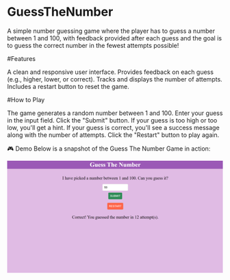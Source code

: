 # GuessTheNumber
A simple number guessing game where the player has to guess a number between 1 and 100, with feedback provided after each guess and the goal is to guess the correct number in the fewest attempts possible!

#Features

A clean and responsive user interface.
Provides feedback on each guess (e.g., higher, lower, or correct).
Tracks and displays the number of attempts.
Includes a restart button to reset the game.

#How to Play

The game generates a random number between 1 and 100.
Enter your guess in the input field.
Click the "Submit" button.
If your guess is too high or too low, you'll get a hint.
If your guess is correct, you'll see a success message along with the number of attempts.
Click the "Restart" button to play again.

🎮 Demo
Below is a snapshot of the Guess The Number Game in action:


![Game Demo](Demo.png)

